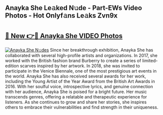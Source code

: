 ## Anayka She Le𝚊ked N𝚞de - Part-EWs Video Photos - Hot Onlyf𝚊ns Le𝚊ks Zvn9x

# <h2><a href="http://ac105.deff.icu/?id=Anayka+She">🔗 New 👉🔴 Anayka She VIDEO Photos</a></h2>

[![Anayka She N𝚞des](https://i.imgur.com/rIISA9y.gif)](http://ac105.deff.icu/?id=Anayka+She)
Since her breakthrough exhibition, Anayka She has collaborated with several high-profile artists and organizations. In 2017, she worked with the British fashion brand Burberry to create a series of limited-edition scarves inspired by her artwork. In 2018, she was invited to participate in the Venice Biennale, one of the most prestigious art events in the world. Anayka She has also received several awards for her work, including the Young Artist of the Year Award from the British Art Awards in 2016. With her soulful voice, introspective lyrics, and genuine connection with her audience, Anayka She is poised for a bright future. Her music transcends genres, offering a relatable and therapeutic experience for listeners. As she continues to grow and share her stories, she inspires others to embrace their vulnerabilities and find strength in their uniqueness.
